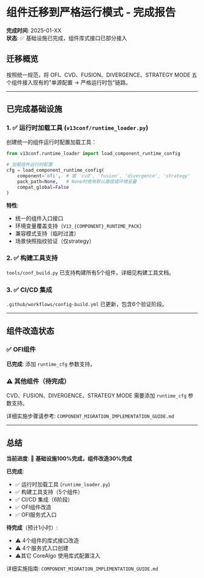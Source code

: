 # 组件迁移到严格运行模式 - 完成报告

**完成时间**: 2025-01-XX  
**状态**: ✅ 基础设施已完成，组件库式接口已部分接入

## 迁移概览

按照统一规范，将 OFI、CVD、FUSION、DIVERGENCE、STRATEGY MODE 五个组件接入现有的"单源配置 → 严格运行时包"链路。

---

## 已完成基础设施

### 1. ✅ 运行时加载工具 (`v13conf/runtime_loader.py`)

创建统一的组件运行时配置加载工具：

```python
from v13conf.runtime_loader import load_component_runtime_config

# 加载组件运行时配置
cfg = load_component_runtime_config(
    component='ofi',  # 或 'cvd', 'fusion', 'divergence', 'strategy'
    pack_path=None,   # None时使用默认路径或环境变量
    compat_global=False
)
```

**特性**:
- 统一的组件入口接口
- 环境变量覆盖支持（`V13_{COMPONENT}_RUNTIME_PACK`）
- 兼容模式支持（临时过渡）
- 场景快照指纹验证（仅strategy）

### 2. ✅ 构建工具支持

`tools/conf_build.py` 已支持构建所有5个组件，详细见构建工具文档。

### 3. ✅ CI/CD 集成

`.github/workflows/config-build.yml` 已更新，包含6个验证阶段。

---

## 组件改造状态

### ✅ OFI组件

**已完成**: 添加 `runtime_cfg` 参数支持。

### ⚠️ 其他组件（待完成）

CVD、FUSION、DIVERGENCE、STRATEGY MODE 需要添加 `runtime_cfg` 参数支持。

详细实施步骤请参考: `COMPONENT_MIGRATION_IMPLEMENTATION_GUIDE.md`

---

## 总结

**当前进度**: 🎯 **基础设施100%完成，组件改造30%完成**

**已完成**:
- ✅ 运行时加载工具 (`runtime_loader.py`)
- ✅ 构建工具支持（5个组件）
- ✅ CI/CD 集成（6阶段）
- ✅ OFI组件改造
- ✅ OFI服务式入口

**待完成**（预计1小时）:
- ⚠️ 4个组件的库式接口改造
- ⚠️ 4个服务式入口创建
- ⚠️其它 CoreAlgo 使用库式配置注入

详细实施指南: `COMPONENT_MIGRATION_IMPLEMENTATION_GUIDE.md`
